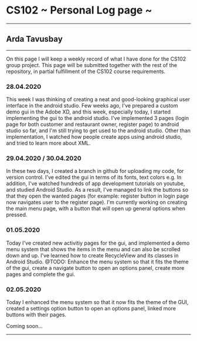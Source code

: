 # CS102 ~ Personal Log page ~
****
## Arda Tavusbay
****

On this page I will keep a weekly record of what I have done for the CS102 group project. This page will be submitted together with the rest of the repository, in partial fulfillment of the CS102 course requirements.

### 28.04.2020
This week I was thinking of creating a neat and good-looking graphical user interface in the android studio. Few weeks ago, I've prepared a custom demo gui in the Adobe XD, and this week, especially today, I started implementing the gui to the android studio. I've implemented 3 pages (login page for both customer and restaurant owner, register page) to android studio so far, and I'm still trying to get used to the android studio. Other than implementation, I watched how people create apps using android studio, and tried to learn more about XML.

### 29.04.2020 / 30.04.2020
In these two days, I created a branch in github for uploading my code, for version control. I've edited the gui in terms of its fonts, text colors e.g. In addition, I've watched hundreds of app development tutorials on youtube, and studied Android Studio. As a result, I've managed to link the buttons so that they open the wanted pages (for example: register button in login page now navigates user to the register page). I'm currently working on creating the main menu page, with a button that will open up general options when pressed.

### 01.05.2020
Today I've created new activitiy pages for the gui, and implemented a demo menu system that shows the items in the menu and can also be scrolled down and up. I've learned how to create RecycleView and its classes in Android Studio.
@TODO: Enhance the menu system so that it fits the theme of the gui, create a navigate button to open an options panel, create more pages and complete the gui.

### 02.05.2020
Today I enhanced the menu system so that it now fits the theme of the GUI, created a settings option button to open an options panel, linked more buttons with their pages. 

Coming soon...

****

